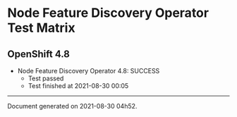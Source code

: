 
Node Feature Discovery Operator Test Matrix
===========================================

OpenShift 4.8
-------------


* Node Feature Discovery Operator 4.8: SUCCESS
  - Test passed
  - Test finished at 2021-08-30 00:05


---
Document generated on 2021-08-30 04h52.
